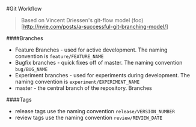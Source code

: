 #Git Workflow
> Based on Vincent Driessen's git-flow model (foo)[http://nvie.com/posts/a-successful-git-branching-model/]

####Branches
* Feature Branches - used for active development. The naming convention is ``feature/FEATURE_NAME``  
* Bugfix branches - quick fixes off of master. The naming convention ``bug/BUG_NAME``  
* Experiment branches - used for experiments during development. The naming convention is ``experiment/EXPERIMENT_NAME``  
* master - the central branch of the repository. Branches 

####Tags  
* release tags use the naming convention ``release/VERSION_NUMBER``  
* review tags use the naming convention ``review/REVIEW_DATE``

